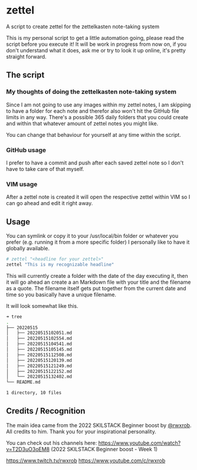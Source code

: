 # zettel

A script to create zettel for the zettelkasten note-taking system

This is my personal script to get a little automation going, please read the script before you execute it!
It will be work in progress from now on, if you don't understand what it does, ask me or try to look it up online, it's pretty straight forward.

## The script

### My thoughts of doing the zettelkasten note-taking system
Since I am not going to use any images within my zettel notes, I am skipping to have a folder for each note and therefor also won't hit the GitHub file limits in any way. There's a possible 365 daily folders that you could create and within that whatever amount of zettel notes you might like.

You can change that behaviour for yourself at any time within the script.

### GitHub usage
I prefer to have a commit and push after each saved zettel note so I don't have to take care of that myself.

### VIM usage
After a zettel note is created it will open the respective zettel within VIM so I can go ahead and edit it right away.

## Usage

You can symlink or copy it to your /usr/local/bin folder or whatever you prefer (e.g. running it from a more specific folder)
I personally like to have it globally available.

```bash
# zettel "<headline for your zettel>"
zettel "This is my recognizable headline"
```

This will currently create a folder with the date of the day executing it, then it will go ahead an create a an Markdown file with your title and the filename as a quote.
The filename itself gets put together from the current date and time so you basically have a unique filename.

It will look somewhat like this.

```bash
➜ tree
.
├── 20220515
│   ├── 20220515102051.md
│   ├── 20220515102554.md
│   ├── 20220515104541.md
│   ├── 20220515105145.md
│   ├── 20220515112508.md
│   ├── 20220515120139.md
│   ├── 20220515121249.md
│   ├── 20220515122152.md
│   └── 20220515132402.md
└── README.md

1 directory, 10 files
```

## Credits / Recognition

The main idea came from the 2022 SKILSTACK Beginner boost by [@rwxrob](https://github.com/rwxrob).
All credits to him. Thank you for your inspirational personality.

You can check out his channels here:
https://www.youtube.com/watch?v=T2D3uO3oEM8 (2022 SKILSTACK Beginner boost - Week 1)

https://www.twitch.tv/rwxrob
https://www.youtube.com/c/rwxrob

